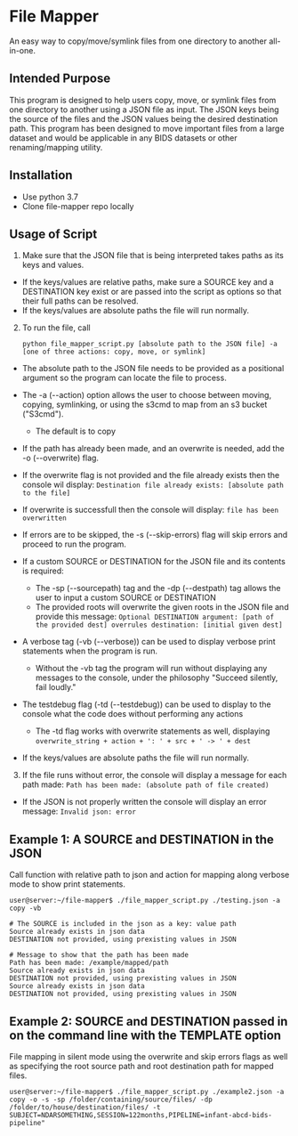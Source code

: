 # File Mapper

An easy way to copy/move/symlink files from one directory to another all-in-one.

## Intended Purpose

This program is designed to help users copy, move, or symlink files from one directory to another using a JSON file as input.  The JSON keys being the source of the files and the JSON values being the desired destination path.  This program has been designed to move important files from a large dataset and would be applicable in any BIDS datasets or other renaming/mapping utility.

## Installation

* Use python 3.7
* Clone file-mapper repo locally

## Usage of Script

1. Make sure that the JSON file that is being interpreted takes paths as its keys and values.

  * If the keys/values are relative paths, make sure a SOURCE key and a DESTINATION key exist or are passed into the script as options so that their full paths can be resolved.
  * If the keys/values are absolute paths the file will run normally.

2. To run the file, call

    ```shell
    python file_mapper_script.py [absolute path to the JSON file] -a [one of three actions: copy, move, or symlink]
    ```

  * The absolute path to the JSON file needs to be provided as a positional argument so the program can locate the file to process.
  * The -a (--action) option allows the user to choose between moving, copying, symlinking, or using the s3cmd to map from an s3 bucket ("S3cmd").  
      - The default is to copy
  * If the path has already been made, and an overwrite is needed, add the -o (--overwrite) flag.
  * If the overwrite flag is not provided and the file already exists then the console wil display: `Destination file already exists: [absolute path to the file]`  
  * If overwrite is successfull then the console will display: `file has been overwritten`
  * If errors are to be skipped, the -s (--skip-errors) flag will skip errors and proceed to run the program.  
  * If a custom SOURCE or DESTINATION for the JSON file and its contents is required:

      - The -sp (--sourcepath) tag and the -dp (--destpath) tag allows the user to input a custom SOURCE or DESTINATION
      - The provided roots will overwrite the given roots in the JSON file and provide this message: `Optional DESTINATION argument: [path of the provided dest] overrules destination: [initial given dest]`

  * A verbose tag (-vb (--verbose)) can be used to display verbose print statements when the program is run.

      - Without the -vb tag the program will run without displaying any messages to the console, under the philosophy "Succeed silently, fail loudly."

  * The testdebug flag (-td (--testdebug)) can be used to display to the console what the code does without performing any actions

      - The -td flag works with overwrite statements as well, displaying `overwrite_string + action + ': ' + src + ' -> ' + dest`

  * If the keys/values are absolute paths the file will run normally.

3. If the file runs without error, the console will display a message for each path made: `Path has been made: (absolute path of file created)`

  * If the JSON is not properly written the console will display an error message: `Invalid json: error`

## Example 1: A SOURCE and DESTINATION in the JSON

Call function with relative path to json and action for mapping along verbose mode to show print statements.

```
user@server:~/file-mapper$ ./file_mapper_script.py ./testing.json -a copy -vb

# The SOURCE is included in the json as a key: value path
Source already exists in json data
DESTINATION not provided, using prexisting values in JSON

# Message to show that the path has been made
Path has been made: /example/mapped/path
Source already exists in json data
DESTINATION not provided, using prexisting values in JSON
Source already exists in json data
DESTINATION not provided, using prexisting values in JSON
```

## Example 2: SOURCE and DESTINATION passed in on the command line with the TEMPLATE option

File mapping in silent mode using the overwrite and skip errors flags as well as specifying the root source path and root destination path for mapped files.

```
user@server:~/file-mapper$ ./file_mapper_script.py ./example2.json -a copy -o -s -sp /folder/containing/source/files/ -dp /folder/to/house/destination/files/ -t SUBJECT=NDARSOMETHING,SESSION=122months,PIPELINE=infant-abcd-bids-pipeline"
```

